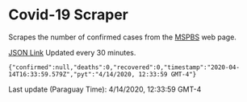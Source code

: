 # Covid-19 Scraper

Scrapes the number of confirmed cases from the [MSPBS](https://www.mspbs.gov.py/covid-19.php) web page.

[JSON Link](https://jmayalag.github.io/covid19-scrape/cases.json)
Updated every 30 minutes.
```
{"confirmed":null,"deaths":0,"recovered":0,"timestamp":"2020-04-14T16:33:59.579Z","pyt":"4/14/2020, 12:33:59 GMT-4"}
```
Last update (Paraguay Time): 4/14/2020, 12:33:59 GMT-4